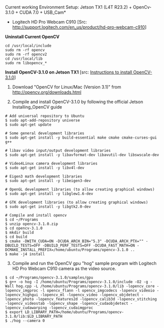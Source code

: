 Current working Environment Setup: Jetson TX1 (L4T R23.2) + OpenCv-3.1.0 + CUDA 7.0 + USB_Cam*
* Logitech HD Pro Webcam C910 [Src: <a href="http://support.logitech.com/en_us/product/hd-pro-webcam-c910">http://support.logitech.com/en_us/product/hd-pro-webcam-c910</a>]

<b>Uninstall Current OpenCV</b>
```
cd /usr/local/include
sudo rm -rf opencv
sudo rm -rf opencv2
cd /usr/local/lib
sudo rm libopencv_*
```
<b>Install OpenCV-3.1.0 on Jetson TX1</b> [src: <a href="https://devtalk.nvidia.com/default/topic/917386/jetson-tx1/usb-3-0-port-unstable-on-jetson-tx1-/post/4835793/#4835793">Instructions to install OpenCV-3.1.0</a>]

1. Download "OpenCV for Linux/Mac (Version 3.1)" from http://opencv.org/downloads.html

2. Compile and install OpenCV-3.1.0 by following the official Jetson Installing_OpenCV guide

```
# Add universal repository to Ubuntu
$ sudo apt-add-repository universe
$ sudo apt-get update

# Some general development libraries
$ sudo apt-get install -y build-essential make cmake cmake-curses-gui g++

# libav video input/output development libraries
$ sudo apt-get install -y libavformat-dev libavutil-dev libswscale-dev

# Video4Linux camera development libraries
$ sudo apt-get install -y libv4l-dev

# Eigen3 math development libraries
$ sudo apt-get install -y libeigen3-dev

# OpenGL development libraries (to allow creating graphical windows)
$ sudo apt-get install -y libglew1.6-dev

# GTK development libraries (to allow creating graphical windows)
$ sudo apt-get install -y libgtk2.0-dev

# Compile and install opencv
$ cd ~/Programs
$ unzip opencv-3.1.0.zip
$ cd opencv-3.1.0
$ mkdir build
$ cd build
$ cmake -DWITH_CUDA=ON -DCUDA_ARCH_BIN="5.3" -DCUDA_ARCH_PTX="" -DBUILD_TESTS=OFF -DBUILD_PERF_TESTS=OFF -DCUDA_FAST_MATH=ON -DCMAKE_INSTALL_PREFIX=/home/ubuntu/Programs/opencv-3.1.0 ..
$ make -j4 install
```
3. Compile and run the OpenCV gpu "hog" sample program with Logitech HD Pro Webcam C910 camera as the video source.
```
$ cd ~/Programs/opencv-3.1.0/samples/gpu
$ g++ -o hog -I /home/ubuntu/Programs/opencv-3.1.0/include -O2 -g -Wall hog.cpp -L /home/ubuntu/Programs/opencv-3.1.0/lib -lopencv_core -lopencv_imgproc -l opencv_flann -l opencv_imgcodecs -lopencv_videoio -lopencv_highgui -lopencv_ml -lopencv_video -lopencv_objdetect -lopencv_photo -lopencv_features2d -lopencv_calib3d -lopencv_stitching -lopencv_videostab -lopencv_shape -lopencv_cudaobjdetect -lopencv_cudawarping -lopencv_cudaimgproc
$ export LD_LIBRARY_PATH=/home/ubuntu/Programs/opencv-3.1.0/lib:$LD_LIBRARY_PATH
$ ./hog --camera 0
```

